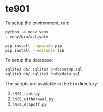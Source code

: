 # te901

To setup the environment, run:
```bash
python -m venv venv
. venv/bin/activate

pip install --upgrade pip
pip install --editable lib
```

To setup the database:
```bash
sqlite3 db/.sqlite3 0<db/setup.sql
sqlite3 db/.sqlite3 0<db/data.sql
```

The scripts are available in the `bin` directory:
1. `l901_rent.py`
2. `l901_withdrawal.py`
3. `l901_dropoff.py`
